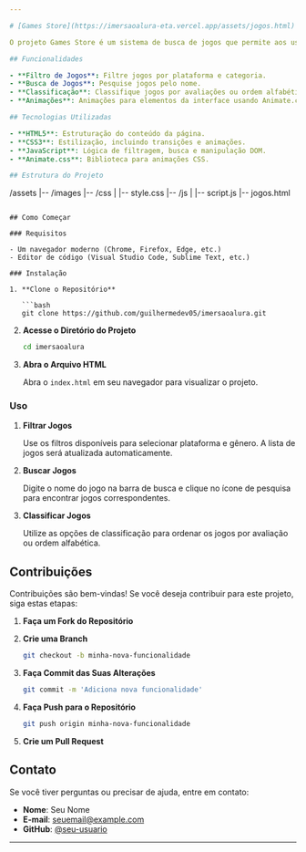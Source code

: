 ```yaml
---

# [Games Store](https://imersaoalura-eta.vercel.app/assets/jogos.html)

O projeto Games Store é um sistema de busca de jogos que permite aos usuários buscar, classificar e filtrar jogos com base em diferentes critérios, como plataforma e categoria. O sistema usa JavaScript e animações com Animate.css para uma experiência interativa.

## Funcionalidades

- **Filtro de Jogos**: Filtre jogos por plataforma e categoria.
- **Busca de Jogos**: Pesquise jogos pelo nome.
- **Classificação**: Classifique jogos por avaliações ou ordem alfabética.
- **Animações**: Animações para elementos da interface usando Animate.css.

## Tecnologias Utilizadas

- **HTML5**: Estruturação do conteúdo da página.
- **CSS3**: Estilização, incluindo transições e animações.
- **JavaScript**: Lógica de filtragem, busca e manipulação DOM.
- **Animate.css**: Biblioteca para animações CSS.

## Estrutura do Projeto

```
/assets
|-- /images
|-- /css
|   |-- style.css
|-- /js
|   |-- script.js
|-- jogos.html
```

## Como Começar

### Requisitos

- Um navegador moderno (Chrome, Firefox, Edge, etc.)
- Editor de código (Visual Studio Code, Sublime Text, etc.)

### Instalação

1. **Clone o Repositório**

   ```bash
   git clone https://github.com/guilhermedev05/imersaoalura.git
   ```

2. **Acesse o Diretório do Projeto**

   ```bash
   cd imersaoalura
   ```

3. **Abra o Arquivo HTML**

   Abra o `index.html` em seu navegador para visualizar o projeto.

### Uso

1. **Filtrar Jogos**

   Use os filtros disponíveis para selecionar plataforma e gênero. A lista de jogos será atualizada automaticamente.

2. **Buscar Jogos**

   Digite o nome do jogo na barra de busca e clique no ícone de pesquisa para encontrar jogos correspondentes.

3. **Classificar Jogos**

   Utilize as opções de classificação para ordenar os jogos por avaliação ou ordem alfabética.

## Contribuições

Contribuições são bem-vindas! Se você deseja contribuir para este projeto, siga estas etapas:

1. **Faça um Fork do Repositório**

2. **Crie uma Branch**

   ```bash
   git checkout -b minha-nova-funcionalidade
   ```

3. **Faça Commit das Suas Alterações**

   ```bash
   git commit -m 'Adiciona nova funcionalidade'
   ```

4. **Faça Push para o Repositório**

   ```bash
   git push origin minha-nova-funcionalidade
   ```

5. **Crie um Pull Request**

## Contato

Se você tiver perguntas ou precisar de ajuda, entre em contato:

- **Nome**: Seu Nome
- **E-mail**: seuemail@example.com
- **GitHub**: [@seu-usuario](https://github.com/seu-usuario)

---
```

